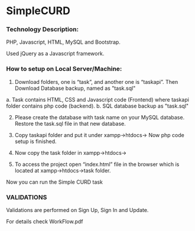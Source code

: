 # SimpleCURD

### Technology Description: 

PHP, Javascript, HTML, MySQL and Bootstrap.

Used jQuery as a Javascript framework.

### How to setup on Local Server/Machine:

1.	Download folders, one is “task”, and another one is “taskapi”.  Then Download Database backup, named as "task.sql"

  a.	Task contains HTML, CSS and Javascript code (Frontend) where taskapi folder contains php code (backend). 
  b. SQL database backup as "task.sql"

2.	Please create the database with task name on your MySQL database. Restore the task.sql file in that new database.

3.	Copy taskapi folder and put it under xampp->htdocs->
    Now php code setup is finished.

4.	Now copy the task folder in xampp->htdocs->

5.	To access the project open “index.html” file in the browser which is located at xampp->htdocs->task folder.

Now you can run the Simple CURD task


### VALIDATIONS

Validations are performed on Sign Up, Sign In and Update. 

For details check WorkFlow.pdf






